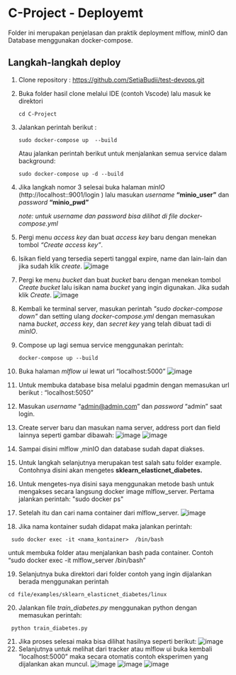 # C-Project - Deployemt
Folder ini merupakan penjelasan dan praktik deployment mlflow, minIO dan Database menggunakan docker-compose.

## Langkah-langkah deploy
1. Clone repository : https://github.com/SetiaBudii/test-devops.git
2. Buka folder hasil clone melalui IDE (contoh Vscode) lalu masuk ke direktori
   
   ```shell
   cd C-Project
   ```
3. Jalankan perintah berikut :
   
      ```shell
      sudo docker-compose up  --build
      ```
   Atau jalankan perintah berikut untuk menjalankan semua service dalam background:

    ```shell
    sudo docker-compose up -d --build
    ```
    
4. Jika langkah nomor 3 selesai buka halaman _minIO_ (http://localhost::9001/login ) lalu masukan _username_ **“minio_user”** dan _password_ **“minio_pwd”**
   
   _note: untuk username dan password bisa dilihat di file docker-compose.yml_
   
5. Pergi menu _access key_ dan buat _access key_ baru dengan menekan tombol _“Create access key”_.
6. Isikan field yang tersedia seperti tanggal expire, name dan lain-lain dan jika sudah klik _create_.
   ![image](https://github.com/SetiaBudii/test-devops/assets/95162227/b9dd1cd3-96aa-4b9f-bbf5-a4409af6aa84)
7. Pergi ke menu _bucket_ dan buat _bucket_ baru dengan menekan tombol _Create bucket_ lalu isikan nama _bucket_ yang ingin digunakan. Jika sudah klik _Create_.
   ![image](https://github.com/SetiaBudii/test-devops/assets/95162227/cd9a5215-96db-4161-abb0-007e55ecaa48)
9. Kembali ke terminal server, masukan perintah _"sudo docker-compose down"_ dan setting ulang _docker-compose.yml_ dengan memasukan nama _bucket_, _access key_, dan _secret key_ yang telah dibuat tadi di _minIO_.
10. Compose up lagi  semua service menggunakan perintah:
    ```shell
    docker-compose up --build
    ```
11. Buka halaman _mlflow ui_ lewat url “localhost:5000”
    ![image](https://github.com/SetiaBudii/test-devops/assets/95162227/a2cd8e8b-d417-4111-b06e-7617d1adce64)
13. Untuk membuka database bisa melalui pgadmin dengan memasukan url berikut : “localhost:5050”
14. Masukan _username_ “admin@admin.com” dan _password_ “admin” saat login.
15. Create server baru dan masukan nama server, address port dan field lainnya seperti gambar dibawah:
    ![image](https://github.com/SetiaBudii/test-devops/assets/95162227/9a406582-ba21-43c0-ae19-fe07091e1d3b)
    ![image](https://github.com/SetiaBudii/test-devops/assets/95162227/d109612f-d477-4e0e-85be-74ee90ac7c9a)
17. Sampai disini mlflow ,minIO dan database sudah dapat diakses.
18. Untuk langkah selanjutnya merupakan test salah satu folder example. Contohnya disini akan mengetes **sklearn_elasticnet_diabetes.**
19. Untuk mengetes-nya disini saya menggunakan metode bash untuk mengakses secara langsung docker image mlflow_server. Pertama jalankan perintah: "sudo docker ps"
20. Setelah itu dan cari nama container dari mlflow_server.
    ![image](https://github.com/SetiaBudii/test-devops/assets/95162227/48a64f36-4310-4d4b-8498-de998bb2b22e)
22. Jika nama kontainer sudah didapat maka jalankan perintah:
```shell
 sudo docker exec -it <nama_kontainer>  /bin/bash
```
untuk membuka folder atau menjalankan bash pada container. Contoh “sudo docker exec -it mlflow_server  /bin/bash”

19. Selanjutnya buka direktori dari folder contoh yang ingin dijalankan berada menggunakan perintah
```shell
cd file/examples/sklearn_elasticnet_diabetes/linux
```
20. Jalankan file _train_diabetes.py_ menggunakan python dengan memasukan perintah:
    
```shell
 python train_diabetes.py
```

21. Jika proses selesai maka bisa dilihat hasilnya seperti berikut:
    ![image](https://github.com/SetiaBudii/test-devops/assets/95162227/4b10e389-635a-401d-b3fd-ed9125d9f484)
23. Selanjutnya untuk melihat dari tracker atau mlflow ui  buka kembali “localhost:5000” maka secara otomatis contoh eksperimen yang dijalankan akan muncul.
    ![image](https://github.com/SetiaBudii/test-devops/assets/95162227/565038f7-ebb6-44cf-b017-4b0e94ffb1ff)
    ![image](https://github.com/SetiaBudii/test-devops/assets/95162227/904718de-982e-46b9-a473-5d2d385b31aa)
    ![image](https://github.com/SetiaBudii/test-devops/assets/95162227/99bc4b43-c881-4c1a-bccd-d37ffc740f37)


